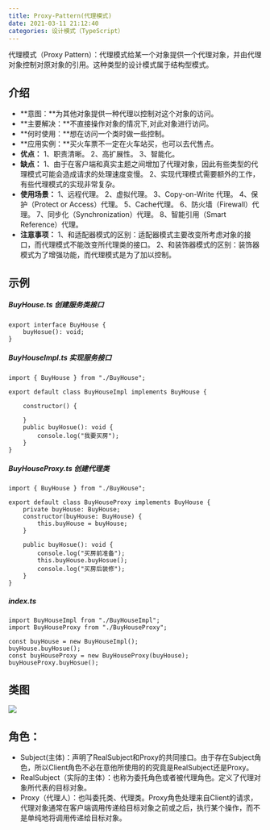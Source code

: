 ```yaml
---
title: Proxy-Pattern(代理模式)
date: 2021-03-11 21:12:40
categories: 设计模式（TypeScript）
---
```

代理模式（Proxy Pattern）：代理模式给某一个对象提供一个代理对象，并由代理对象控制对原对象的引用。这种类型的设计模式属于结构型模式。
## 介绍
- **意图：**为其他对象提供一种代理以控制对这个对象的访问。
- **主要解决：**不直接操作对象的情况下,对此对象进行访问。
- **何时使用：**想在访问一个类时做一些控制。
- **应用实例：**买火车票不一定在火车站买，也可以去代售点。
- **优点：**
 1、职责清晰。 
2、高扩展性。
 3、智能化。
- **缺点：**
 1、由于在客户端和真实主题之间增加了代理对象，因此有些类型的代理模式可能会造成请求的处理速度变慢。 
2、实现代理模式需要额外的工作，有些代理模式的实现非常复杂。
- **使用场景：**
 1、远程代理。
 2、虚拟代理。 
3、Copy-on-Write 代理。
 4、保护（Protect or Access）代理。
 5、Cache代理。
 6、防火墙（Firewall）代理。 
7、同步化（Synchronization）代理。
 8、智能引用（Smart Reference）代理。
- **注意事项：**
 1、和适配器模式的区别：适配器模式主要改变所考虑对象的接口，而代理模式不能改变所代理类的接口。
 2、和装饰器模式的区别：装饰器模式为了增强功能，而代理模式是为了加以控制。
## 示例
##### BuyHouse.ts 创建服务类接口
```
export interface BuyHouse {
    buyHosue(): void;
}
```
##### BuyHouseImpl.ts 实现服务接口
```
import { BuyHouse } from "./BuyHouse";

export default class BuyHouseImpl implements BuyHouse {

    constructor() {

    }
    public buyHosue(): void {
        console.log("我要买房");
    }
}
```
##### BuyHouseProxy.ts 创建代理类
```
import { BuyHouse } from "./BuyHouse";

export default class BuyHouseProxy implements BuyHouse {
    private buyHouse: BuyHouse;
    constructor(buyHouse: BuyHouse) {
        this.buyHouse = buyHouse;
    }

    public buyHosue(): void {
        console.log("买房前准备");
        this.buyHouse.buyHosue();
        console.log("买房后装修");
    }
}
```
##### index.ts
```
import BuyHouseImpl from "./BuyHouseImpl";
import BuyHouseProxy from "./BuyHouseProxy";

const buyHouse = new BuyHouseImpl();
buyHouse.buyHosue();
const buyHouseProxy = new BuyHouseProxy(buyHouse);
buyHouseProxy.buyHosue();
```
## 类图
![](https://upload-images.jianshu.io/upload_images/10024246-b4f89a6249dd3f0b.png?imageMogr2/auto-orient/strip%7CimageView2/2/w/1240)
## 角色：
- Subject(主体)：声明了RealSubject和Proxy的共同接口。由于存在Subject角色，所以Client角色不必在意他所使用的的究竟是RealSubject还是Proxy。
- RealSubject（实际的主体）：也称为委托角色或者被代理角色。定义了代理对象所代表的目标对象。
- Proxy（代理人）：也叫委托类、代理类。Proxy角色处理来自Client的请求，代理对象通常在客户端调用传递给目标对象之前或之后，执行某个操作，而不是单纯地将调用传递给目标对象。

